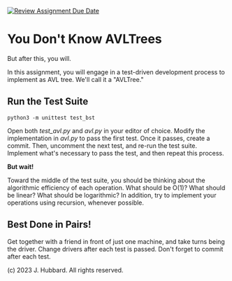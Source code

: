 [![Review Assignment Due Date](https://classroom.github.com/assets/deadline-readme-button-22041afd0340ce965d47ae6ef1cefeee28c7c493a6346c4f15d667ab976d596c.svg)](https://classroom.github.com/a/kS8HGbAR)
# You Don't Know AVLTrees

But after this, you will.

In this assignment, you will engage in a test-driven development process to implement as AVL tree. We'll call it a "AVLTree."

## Run the Test Suite

`python3 -m unittest test_bst`

Open both *test_avl.py* and *avl.py* in your editor of choice. Modify the implementation in *avl.py* to pass the first test. Once it passes, create a commit. Then, uncomment the next test, and re-run the test suite. Implement what's necessary to pass the test, and then repeat this process.

**But wait!**

Toward the middle of the test suite, you should be thinking about the algorithmic efficiency of each operation. What should be O(1)? What should be linear? What should be logarithmic? In addition, try to implement your operations using recursion, whenever possible.

## Best Done in Pairs!

Get together with a friend in front of just one machine, and take turns being the driver. Change drivers after each test is passed. Don't forget to commit after each test.

(c) 2023 J. Hubbard. All rights reserved.
